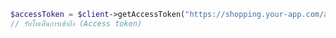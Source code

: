 ```php title="index.php"
$accessToken = $client->getAccessToken("https://shopping.your-app.com/api");
// รับโทเค็นการเข้าถึง (Access token)
```
